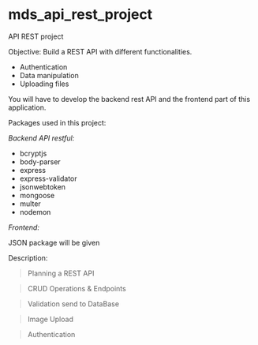 # mds_api_rest_project
API REST project

Objective: Build a REST API with different functionalities. 

- Authentication
- Data manipulation
- Uploading files

You will have to develop the backend rest API and the frontend  part of this application.

Packages used in this project:

*Backend API restful:*

- bcryptjs
- body-parser
- express
- express-validator
- jsonwebtoken
- mongoose
- multer
- nodemon

*Frontend:*

JSON package will be given

Description:

> Planning a REST API

> CRUD Operations & Endpoints

> Validation send to DataBase

> Image Upload

> Authentication

